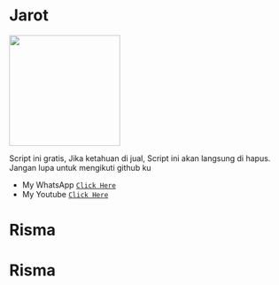 
# Jarot

<img src="https://telegra.ph/file/4b333eab88fc6b045862a.jpg" width="200" height="200"/>


Script ini gratis, Jika ketahuan di jual, Script ini akan langsung di hapus.
Jangan lupa untuk mengikuti github ku
* My WhatsApp [`Click Here`](https://wa.me/6288214989352?text=Assalamualaikum)
* My Youtube [`Click Here`](https://youtube.com/c/Hamz9999+)

# Risma
# Risma
